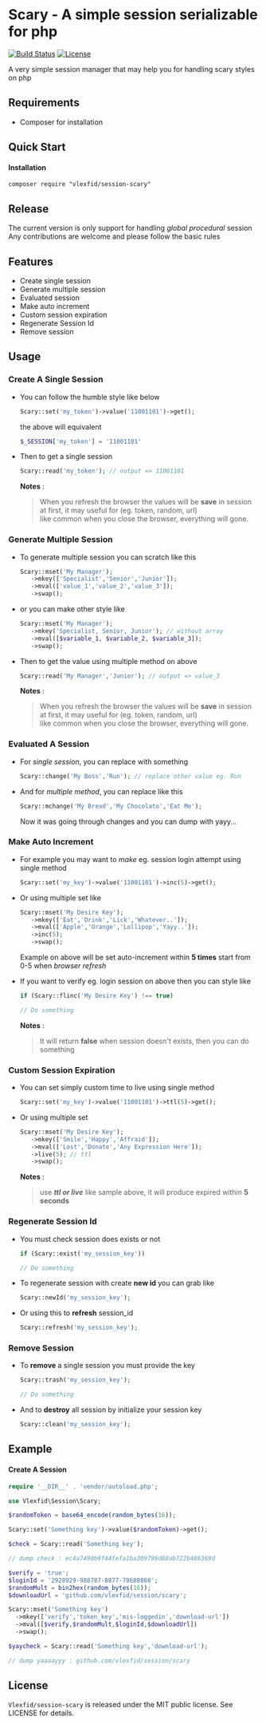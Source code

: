 Scary - A simple session serializable for php
======================================================

[![Build Status](https://img.shields.io/travis/vlexfid/session-scary.svg?style=flat-square)](https://travis-ci.com/vlexfid/session-scary)
[![License](http://img.shields.io/:license-mit-blue.svg?style=flat-square)](http://doge.mit-license.org)  

A very simple session manager that may help you for handling scary styles on php

## Requirements
* Composer for installation

## Quick Start

#### Installation
```
composer require "vlexfid/session-scary"
```

## Release
The current version is only support for handling _global procedural_ session    
Any contributions are welcome and please follow the basic rules

## Features
* Create single session
* Generate multiple session
* Evaluated session
* Make auto increment
* Custom session expiration
* Regenerate Session Id
* Remove session

## Usage

### Create A Single Session
* You can follow the humble style like below
  ```php
  Scary::set('my_token')->value('11001101')->get();
  ```
  the above will equivalent

  ```php
  $_SESSION['my_token'] = '11001101'
  ```

* Then to get a single session
  ```php
  Scary::read('my_token'); // output => 11001101
  ```
  
  **Notes** : 
  > When you refresh the browser the values will be **save** in session at first, it may useful for (eg. token, random, url)  
  like common when you close the browser, everything will gone.

### Generate Multiple Session
* To generate multiple session you can scratch like this
   ```php
   Scary::mset('My Manager');
      ->mkey(['Specialist','Senior','Junior']);
      ->mval(['value_1','value_2','value_3']);
      ->swap();
   ```   
* or you can make other style like
   ```php
   Scary::mset('My Manager');
      ->mkey('Specialist, Senior, Junior'); // without array
      ->mval([$variable_1, $variable_2, $variable_3]);
      ->swap();
    ```
* Then to get the value using multiple method on above
  ```php
  Scary::read('My Manager','Junior'); // output => value_3
  ```

  **Notes** : 
  > When you refresh the browser the values will be **save** in session at first, it may useful for (eg. token, random, url)  
  like common when you close the browser, everything will gone.

### Evaluated A Session
* For _single session_, you can replace with something
   ```php
   Scary::change('My Boss','Run'); // replace other value eg. Run
   ```
* And for _multiple method_, you can replace like this
   ```php
   Scary::mchange('My Bread','My Chocolato','Eat Me');
   ```
   
  Now it was going through changes and you can dump with yayy...

### Make Auto Increment
* For example you may want to _make_ eg. session login attempt using single method
   ```php
   Scary::set('my_key')->value('11001101')->inc(5)->get();
   ```

* Or using multiple set like
  ```php
  Scary::mset('My Desire Key');
     ->mkey(['Eat','Drink','Lick','Whatever..']);
     ->mval(['Apple','Orange','Lollipop','Yayy..']);
     ->inc(5);
     ->swap();
  ```

  Example on above will be set auto-increment within **5 times** start from 0-5 when _browser refresh_

* If you want to verify eg. login session on above then you can style like
   ```php
   if (Scary::flinc('My Desire Key') !== true)
   
   // Do something
   ```
   **Notes** : 
   > It will return **false** when session doesn't exists, then you can do something 

### Custom Session Expiration
* You can set simply custom time to live using single method
   ```php
   Scary::set('my_key')->value('11001101')->ttl(5)->get();
   ```
   
* Or using multiple set
   ```php
   Scary::mset('My Desire Key');
      ->mkey(['Smile','Happy','Affraid']);
      ->mval(['Lost','Donate','Any Expression Here']);
      ->live(5); // ttl
      ->swap();
   ```
   **Notes** : 
   > use _**ttl or live**_ like sample above, it will produce expired within **5 seconds**

### Regenerate Session Id
* You must check session does exists or not
   ```php
   if (Scary::exist('my_session_key'))
   
   // Do something
   ```
   
* To regenerate session with create **new id** you can grab like
   ```php
   Scary::newId('my_session_key');
   ```
   
* Or using this to **refresh** session_id
   ```php
   Scary::refresh('my_session_key');
   ```

### Remove Session
* To **remove** a single session you must provide the key
   ```php
   Scary::trash('my_session_key');
   
   // Do something
   ```
   
* And to **destroy** all session by initialize your session key
   ```php
   Scary::clean('my_session_key');
   ```

## Example

#### Create A Session

```php
require '__DIR__' . 'vendor/autoload.php';

use Vlexfid\Session\Scary;

$randomToken = base64_encode(random_bytes(16));

Scary::set('Something key')->value($randomToken)->get();

$check = Scary::read('Something key');

// dump check : ec4a7498b9f44fefa1ba309799d88ab722b486369d

$verify = 'true';
$loginId = '2928929-988787-8877-78688868';
$randomMult = bin2hex(random_bytes(16));
$downloadUrl = 'github.com/vlexfid/session/scary';

Scary::mset('Something key')
  ->mkey(['verify','token_key','mis-loggedin','download-url'])
  ->mval([$verify,$randomMult,$loginId,$downloadUrl])
  ->swap();

$yaycheck = Scary::read('Something key','download-url');

// dump yaaaayyy : github.com/vlexfid/session/scary
```
## License

`Vlexfid/session-scary` is released under the MIT public license. See LICENSE for details.
